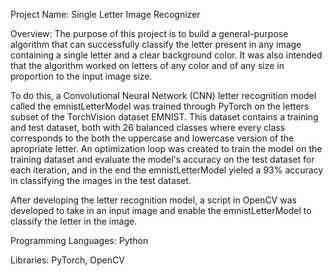 Project Name: Single Letter Image Recognizer

Overview: The purpose of this project is to build a general-purpose algorithm that can successfully classify the letter present in any image containing a single letter and a clear background color. 
It was also intended that the algorithm worked on letters of any color and of any size in proportion to the input image size. 

To do this, a Convolutional Neural Network (CNN) letter recognition model called the emnistLetterModel was trained through PyTorch on the letters subset of the TorchVision dataset EMNIST. This dataset contains 
a training and test dataset, both with 26 balanced classes where every class corresponds to the both the uppercase and lowercase version of the apropriate letter. An optimization loop was created to train the 
model on the training dataset and evaluate the model's accuracy on the test dataset for each iteration, and in the end the emnistLetterModel yieled a 93% accuracy in classifying the images in the test dataset.

After developing the letter recognition model, a script in OpenCV was developed to take in an input image and enable the emnistLetterModel to classify the letter in the image.

Programming Languages: Python

Libraries: PyTorch, OpenCV
